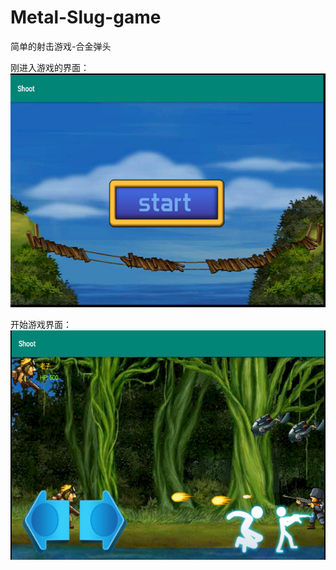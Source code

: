 # Metal-Slug-game
简单的射击游戏-合金弹头


刚进入游戏的界面：<img src="开场界面.PNG" width="615" height="374" border="0" alt="">


开始游戏界面：<img src="进入到游戏界面.PNG" width="615" height="367" border="0" alt="">
